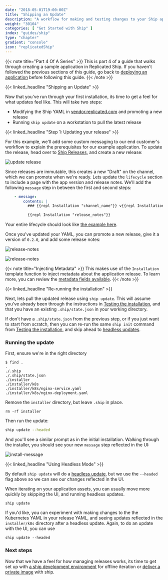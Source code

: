 ```yaml
---
date: "2018-05-01T19:00:00Z"
title: "Shipping an Update"
description: "A workflow for making and testing changes to your Ship application."
weight: "30104"
categories: [ "Get Started with Ship" ]
index: "guides/ship"
type: "chapter"
gradient: "console"
icon: "replicatedShip"
---
```


{{< note title="Part 4 Of A Series" >}}
This is part 4 of a guide that walks through creating a sample application in Replicated Ship. If you haven't followed the previous sections of this guide, go back to [deploying an application](../create-a-release) before following this guide.
{{< /note >}}

{{< linked_headline "Shipping an Update" >}}

Now that you've run through your first installation, its time to get a feel for what updates feel like. This will take two steps:

- Modifying the Ship YAML in [vendor.replicated.com](https://vendor.replicated.com) and promoting a new release
- Running `ship update` on a workstation to pull the latest release

{{< linked_headline "Step 1: Updating your release" >}}

For this example, we'll add some custom messaging to our end customer's workflow to explain the prerequisites for our example application.
To update the release, head over to [Ship Releases](https://vendor.replicated.com/releases), and create a new release:

![update release](/images/guides/ship/create-another-release.png)


Since releases are immutable, this creates a new "Draft" on the channel, which we can promote when we're ready. Lets update the `lifecycle` section to include a page with the app version and release notes. We'll add the following `message` step in between the first and second steps:

```yaml
    - message:
        contents: |
          ### {{repl Installation "channel_name"}} v{{repl Installation "semver"}}

          {{repl Installation "release_notes"}}
```

Your entire lifecycle should look like [the example here](https://github.com/replicatedhq/ship/blob/master/fixtures/just-nginx-releasenotes/ship.yaml#L59).

Once you've updated your YAML, you can promote a new release, give it a version of `0.2.0`, and add some release notes:

![release-notes](/images/guides/ship/promote-another-release.png)

![release-notes](/images/guides/ship/promote-another-release-2.png)

{{< note title="Injecting Metadata" >}}
This makes use of the `Installation` template function to inject metadata about the application release. To learn more, you can review the [metadata fields available](https://github.com/replicatedhq/ship/blob/15dacf959485ffd8e9681220c2c6cf5fa5e97559/pkg/templates/installation_context.go#L37).
{{< /note >}}

{{< linked_headline "Re-running the installation" >}}

Next, lets pull the updated release using `ship update`. This will assume you've already been through the instructions in [Testing the installation](../installing), and that you have an existing `.ship/state.json` in your working directory.

If don't have a `.ship/state.json` from the previous step, or if you just want to start from scratch, then you can re-run the same `ship init` command from [Testing the installation](../installing#run-the-command), and skip ahead to [headless updates](#using-headless-mode).

###  Running the update

First, ensure we're in the right directory

```shell
$ find .
.
./.ship
./.ship/state.json
./installer
./installer/k8s
./installer/k8s/nginx-service.yaml
./installer/k8s/nginx-deployment.yaml
```

Remove the `installer` directory, but leave `.ship` in place.

```shell
rm -rf installer
```

Then run the update:

```bash
ship update --headed
```

And you'll see a similar prompt as in the initial installation. Walking through the installer, you should see your new `message` step reflected in the UI:

![install-message](/images/guides/ship/release-notes-message.png)


{{< linked_headline "Using Headless Mode" >}}

By default `ship update` will do a [headless update](#using-headless-mode), but we use the `--headed` flag above so we can see our changes reflected in the UI.

When iterating on your application assets, you can usually move more quickly by skipping the UI, and running headless updates.

```shell
ship update
```

If you'd like, you can experiment with making changes to the the Kubernetes YAML in your release YAML, and seeing updates reflected in the `installer/k8s` directory after a headless update. Again, to do an update with the UI, you can use 

```shell
ship update --headed
```

### Next steps

Now that we have a feel for how managing releases works, its time to get set up with [a ship development environment](../iterate-locally) for offline iteration or [deliver a private image](../private-image) with ship.
